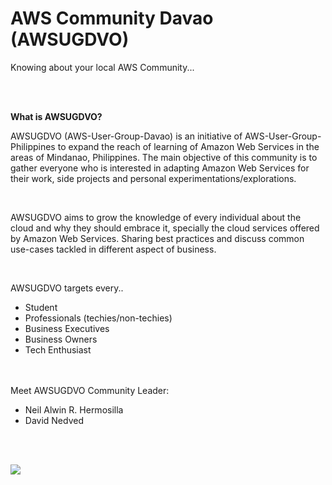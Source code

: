 # AWS Community Davao (AWSUGDVO)

Knowing about your local AWS Community...

<br>
<br>

**What is AWSUGDVO?**
<br>


AWSUGDVO (AWS-User-Group-Davao) is an initiative of AWS-User-Group-Philippines to expand the reach of learning of Amazon Web Services in the areas of Mindanao, Philippines. The main objective of this community is to gather everyone who is interested in adapting Amazon Web Services for their work, side projects and personal experimentations/explorations.

<br>

AWSUGDVO aims to grow the knowledge of every individual about the cloud and why they should embrace it, specially the cloud services offered by Amazon Web Services. Sharing best practices and discuss common use-cases tackled in different aspect of business.

<br>

AWSUGDVO targets every..

- Student
- Professionals (techies/non-techies)
- Business Executives
- Business Owners
- Tech Enthusiast

<br>
<br>
Meet AWSUGDVO Community Leader:

- Neil Alwin R. Hermosilla
- David Nedved

<br>
<br>

![](https://d1.awsstatic.com/logos/aws/PB_AWS_logo_RGB.jpg)
